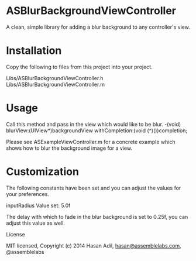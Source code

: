 ASBlurBackgroundViewController
==============================

A clean, simple library for adding a blur background to any controller's view.

Installation
============

Copy the following to files from this project into your project.

Libs/ASBlurBackgroundViewController.h
Libs/ASBlurBackgroundViewController.m

Usage
=====

Call this method and pass in the view which would like to be blur.
-(void) blurView:(UIView*)backgroundView withCompletion:(void (^)())completion; 

Please see ASExampleViewController.m for a concrete example which shows how to blur the background image for a view.

Customization
=============

The following constants have been set and you can adjust the values for your preferences.

inputRadius
Value set: 5.0f

The delay with which to fade in the blur background is set to 0.25f, you can adjust this value as well.

License

MIT licensed, Copyright (c) 2014 Hasan Adil, hasan@assemblelabs.com, @assemblelabs